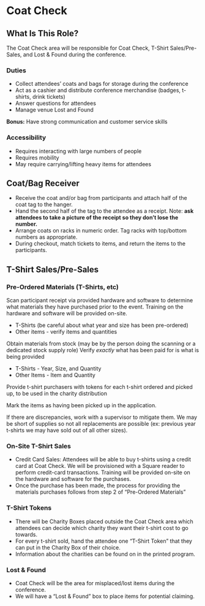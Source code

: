 # Coat Check

## What Is This Role?

The Coat Check area will be responsible for Coat Check, T-Shirt Sales/Pre-Sales, and Lost & Found during the conference.

### Duties

- Collect attendees’ coats and bags for storage during the conference
- Act as a cashier and distribute conference merchandise (badges, t-shirts, drink tickets)
- Answer questions for attendees
- Manage venue Lost and Found

**Bonus:**
Have strong communication and customer service skills

### Accessibility

- Requires interacting with large numbers of people
- Requires mobility
- May require carrying/lifting heavy items for attendees

## Coat/Bag Receiver

- Receive the coat and/or bag from participants and attach half of the coat tag to the hanger.
- Hand the second half of the tag to the attendee as a receipt.  Note: **ask attendees to take a picture of the receipt so they don’t lose the number.**
- Arrange coats on racks in numeric order.  Tag racks with top/bottom numbers as appropriate. 
- During checkout, match tickets to items, and return the items to the participants.

## T-Shirt Sales/Pre-Sales

### Pre-Ordered Materials (T-Shirts, etc)

Scan participant receipt via provided hardware and software to determine what materials they have purchased prior to the event.  Training on the hardware and software will be provided on-site.

- T-Shirts (be careful about what year and size has been pre-ordered)
- Other items - verify items and quantities
  
Obtain materials from stock (may be by the person doing the scanning or a dedicated stock supply role)
Verify *exactly* what has been paid for is what is being provided

- T-Shirts - Year, Size, and Quantity
- Other Items - Item and Quantity

Provide t-shirt purchasers with tokens for each t-shirt ordered and picked up, to be used in the charity distribution

Mark the items as having been picked up in the application.

If there are discrepancies, work with a supervisor to mitigate them.  We may be short of supplies so not all replacements are possible (ex: previous year t-shirts we may have sold out of all other sizes).

### On-Site T-Shirt Sales

- Credit Card Sales:  Attendees will be able to buy t-shirts using a credit card at Coat Check.  We will be provisioned with a Square reader to perform credit-card transactions. Training will be provided on-site on the hardware and software for the purchases.
- Once the purchase has been made, the process for providing the materials purchases follows from step 2 of “Pre-Ordered Materials”

### T-Shirt Tokens

- There will be Charity Boxes placed outside the Coat Check area which attendees can decide which charity they want their t-shirt cost to go towards.
- For every t-shirt sold, hand the attendee one “T-Shirt Token” that they can put in the Charity Box of their choice.
- Information about the charities can be found on in the printed program.

### Lost & Found

- Coat Check will be the area for misplaced/lost items during the conference.
- We will have a “Lost & Found” box to place items for potential claiming. 
